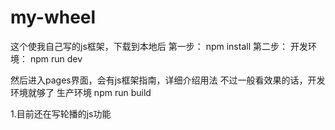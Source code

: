 # my-wheel
这个使我自己写的js框架，下载到本地后
第一步：
npm install
第二步：
开发环境：
npm run dev

然后进入pages界面，会有js框架指南，详细介绍用法
不过一般看效果的话，开发环境就够了
生产环境
npm run build

1.目前还在写轮播的js功能

